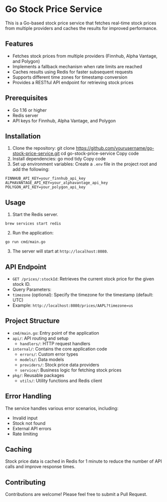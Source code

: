 # Go Stock Price Service

This is a Go-based stock price service that fetches real-time stock prices from multiple providers and caches the results for improved performance.

## Features

- Fetches stock prices from multiple providers (Finnhub, Alpha Vantage, and Polygon)
- Implements a fallback mechanism when rate limits are reached
- Caches results using Redis for faster subsequent requests
- Supports different time zones for timestamp conversion
- Provides a RESTful API endpoint for retrieving stock prices

## Prerequisites

- Go 1.16 or higher
- Redis server
- API keys for Finnhub, Alpha Vantage, and Polygon

## Installation

1. Clone the repository:
git clone https://github.com/yourusername/go-stock-price-service.git
cd go-stock-price-service
Copy code
2. Install dependencies:
go mod tidy
Copy code
3. Set up environment variables:
Create a `.env` file in the project root and add the following:
```
FINNHUB_API_KEY=your_finnhub_api_key
ALPHAVANTAGE_API_KEY=your_alphavantage_api_key
POLYGON_API_KEY=your_polygon_api_key
```
## Usage

1. Start the Redis server.

```
brew services start redis
```

2. Run the application:

```
go run cmd/main.go
```

3. The server will start at `http://localhost:8080`.

## API Endpoint

- `GET /prices/:stockId`: Retrieves the current stock price for the given stock ID.
- Query Parameters:
 - `timezone` (optional): Specify the timezone for the timestamp (default: UTC)
- Example: `http://localhost:8080/prices/AAPL?timezone=us`

## Project Structure

- `cmd/main.go`: Entry point of the application
- `api/`: API routing and setup
    - `handlers/`: HTTP request handlers
- `internal/`: Contains the core application code
    - `errors/`: Custom error types
    - `models/`: Data models
    - `providers/`: Stock price data providers
    - `service/`: Business logic for fetching stock prices
- `pkg/`: Reusable packages
    - `utils/`: Utility functions and Redis client

## Error Handling

The service handles various error scenarios, including:
- Invalid input
- Stock not found
- External API errors
- Rate limiting

## Caching

Stock price data is cached in Redis for 1 minute to reduce the number of API calls and improve response times.

## Contributing

Contributions are welcome! Please feel free to submit a Pull Request.

